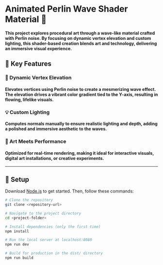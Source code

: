 # Animated Perlin Wave Shader Material 🌊

#### This project explores procedural art through a wave-like material crafted with Perlin noise. By focusing on dynamic vertex elevation and custom lighting, this shader-based creation blends art and technology, delivering an immersive visual experience. 

## 🌟 Key Features

### 🌊 Dynamic Vertex Elevation
#### Elevates vertices using Perlin noise to create a mesmerizing wave effect. The elevation drives a vibrant color gradient tied to the Y-axis, resulting in flowing, lifelike visuals.

### 💡 Custom Lighting
#### Computes normals manually to ensure realistic lighting and depth, adding a polished and immersive aesthetic to the waves.

### 🎨 Art Meets Performance
#### Optimized for real-time rendering, making it ideal for interactive visuals, digital art installations, or creative experiments.

---

## 🚀 Setup

Download [Node.js](https://nodejs.org/en/download/) to get started. Then, follow these commands:

```bash
# Clone the repository
git clone <repository-url>

# Navigate to the project directory
cd <project-folder>

# Install dependencies (only the first time)
npm install

# Run the local server at localhost:8080
npm run dev

# Build for production in the dist/ directory
npm run build
